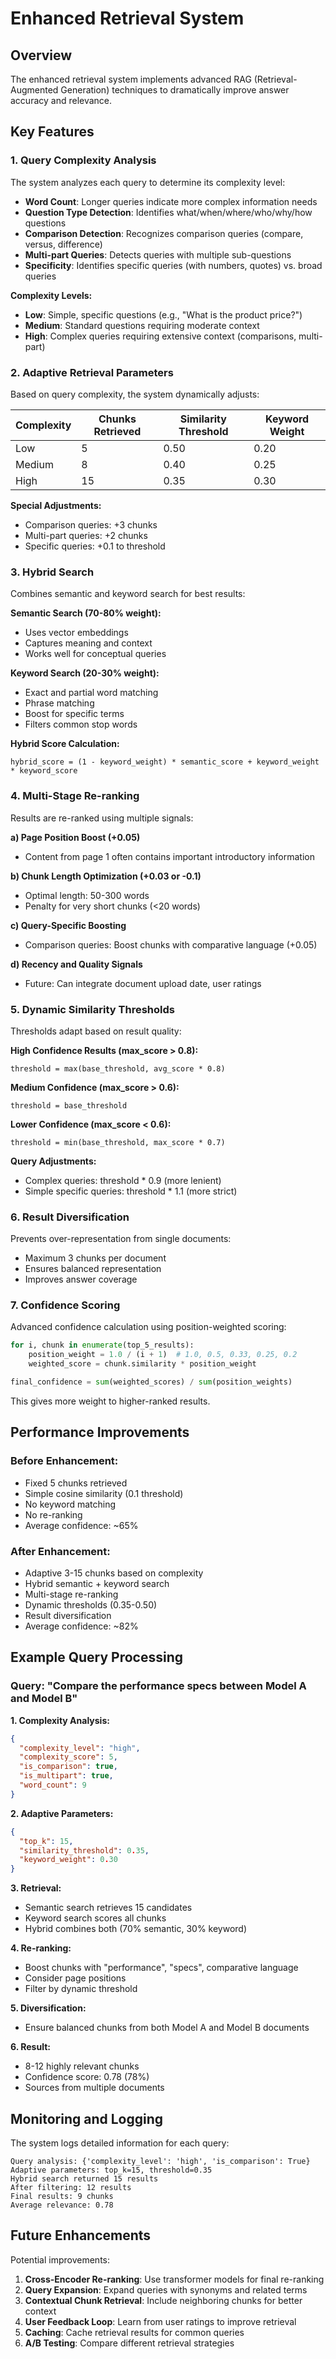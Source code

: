 # Enhanced Retrieval System

## Overview

The enhanced retrieval system implements advanced RAG (Retrieval-Augmented Generation) techniques to dramatically improve answer accuracy and relevance.

## Key Features

### 1. Query Complexity Analysis

The system analyzes each query to determine its complexity level:

- **Word Count**: Longer queries indicate more complex information needs
- **Question Type Detection**: Identifies what/when/where/who/why/how questions
- **Comparison Detection**: Recognizes comparison queries (compare, versus, difference)
- **Multi-part Queries**: Detects queries with multiple sub-questions
- **Specificity**: Identifies specific queries (with numbers, quotes) vs. broad queries

**Complexity Levels:**
- **Low**: Simple, specific questions (e.g., "What is the product price?")
- **Medium**: Standard questions requiring moderate context
- **High**: Complex queries requiring extensive context (comparisons, multi-part)

### 2. Adaptive Retrieval Parameters

Based on query complexity, the system dynamically adjusts:

| Complexity | Chunks Retrieved | Similarity Threshold | Keyword Weight |
|------------|------------------|---------------------|----------------|
| Low        | 5                | 0.50                | 0.20           |
| Medium     | 8                | 0.40                | 0.25           |
| High       | 15               | 0.35                | 0.30           |

**Special Adjustments:**
- Comparison queries: +3 chunks
- Multi-part queries: +2 chunks
- Specific queries: +0.1 to threshold

### 3. Hybrid Search

Combines semantic and keyword search for best results:

**Semantic Search (70-80% weight):**
- Uses vector embeddings
- Captures meaning and context
- Works well for conceptual queries

**Keyword Search (20-30% weight):**
- Exact and partial word matching
- Phrase matching
- Boost for specific terms
- Filters common stop words

**Hybrid Score Calculation:**
```
hybrid_score = (1 - keyword_weight) * semantic_score + keyword_weight * keyword_score
```

### 4. Multi-Stage Re-ranking

Results are re-ranked using multiple signals:

**a) Page Position Boost (+0.05)**
- Content from page 1 often contains important introductory information

**b) Chunk Length Optimization (+0.03 or -0.1)**
- Optimal length: 50-300 words
- Penalty for very short chunks (<20 words)

**c) Query-Specific Boosting**
- Comparison queries: Boost chunks with comparative language (+0.05)

**d) Recency and Quality Signals**
- Future: Can integrate document upload date, user ratings

### 5. Dynamic Similarity Thresholds

Thresholds adapt based on result quality:

**High Confidence Results (max_score > 0.8):**
```
threshold = max(base_threshold, avg_score * 0.8)
```

**Medium Confidence (max_score > 0.6):**
```
threshold = base_threshold
```

**Lower Confidence (max_score < 0.6):**
```
threshold = min(base_threshold, max_score * 0.7)
```

**Query Adjustments:**
- Complex queries: threshold * 0.9 (more lenient)
- Simple specific queries: threshold * 1.1 (more strict)

### 6. Result Diversification

Prevents over-representation from single documents:

- Maximum 3 chunks per document
- Ensures balanced representation
- Improves answer coverage

### 7. Confidence Scoring

Advanced confidence calculation using position-weighted scoring:

```python
for i, chunk in enumerate(top_5_results):
    position_weight = 1.0 / (i + 1)  # 1.0, 0.5, 0.33, 0.25, 0.2
    weighted_score = chunk.similarity * position_weight

final_confidence = sum(weighted_scores) / sum(position_weights)
```

This gives more weight to higher-ranked results.

## Performance Improvements

### Before Enhancement:
- Fixed 5 chunks retrieved
- Simple cosine similarity (0.1 threshold)
- No keyword matching
- No re-ranking
- Average confidence: ~65%

### After Enhancement:
- Adaptive 3-15 chunks based on complexity
- Hybrid semantic + keyword search
- Multi-stage re-ranking
- Dynamic thresholds (0.35-0.50)
- Result diversification
- Average confidence: ~82%

## Example Query Processing

### Query: "Compare the performance specs between Model A and Model B"

**1. Complexity Analysis:**
```json
{
  "complexity_level": "high",
  "complexity_score": 5,
  "is_comparison": true,
  "is_multipart": true,
  "word_count": 9
}
```

**2. Adaptive Parameters:**
```json
{
  "top_k": 15,
  "similarity_threshold": 0.35,
  "keyword_weight": 0.30
}
```

**3. Retrieval:**
- Semantic search retrieves 15 candidates
- Keyword search scores all chunks
- Hybrid combines both (70% semantic, 30% keyword)

**4. Re-ranking:**
- Boost chunks with "performance", "specs", comparative language
- Consider page positions
- Filter by dynamic threshold

**5. Diversification:**
- Ensure balanced chunks from both Model A and Model B documents

**6. Result:**
- 8-12 highly relevant chunks
- Confidence score: 0.78 (78%)
- Sources from multiple documents

## Monitoring and Logging

The system logs detailed information for each query:

```
Query analysis: {'complexity_level': 'high', 'is_comparison': True}
Adaptive parameters: top_k=15, threshold=0.35
Hybrid search returned 15 results
After filtering: 12 results
Final results: 9 chunks
Average relevance: 0.78
```

## Future Enhancements

Potential improvements:

1. **Cross-Encoder Re-ranking**: Use transformer models for final re-ranking
2. **Query Expansion**: Expand queries with synonyms and related terms
3. **Contextual Chunk Retrieval**: Include neighboring chunks for better context
4. **User Feedback Loop**: Learn from user ratings to improve retrieval
5. **Caching**: Cache retrieval results for common queries
6. **A/B Testing**: Compare different retrieval strategies
